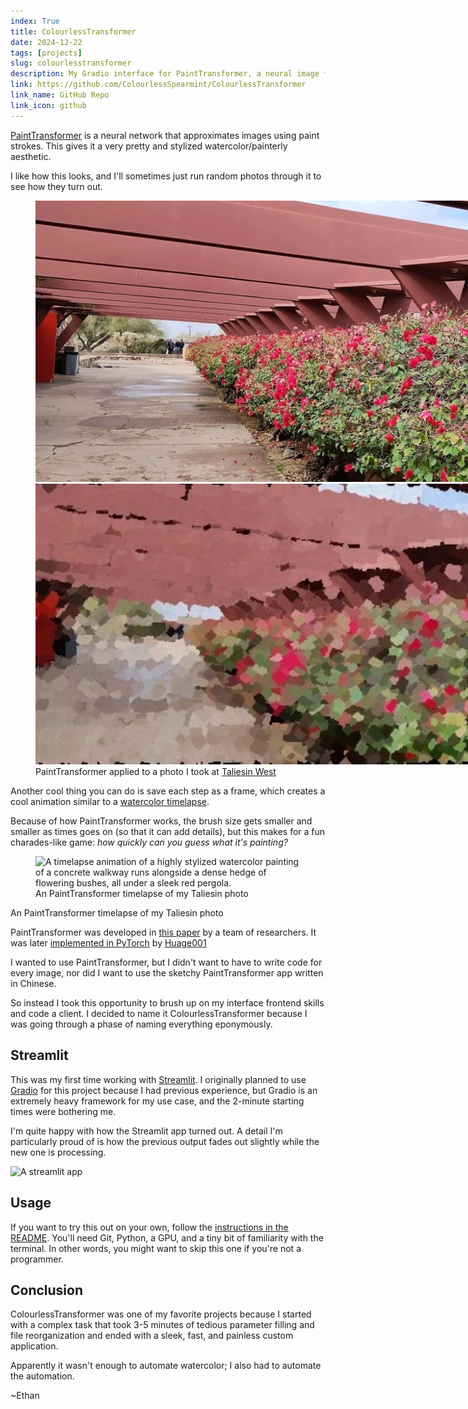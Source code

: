 ```yaml
---
index: True
title: ColourlessTransformer
date: 2024-12-22
tags: [projects]
slug: colourlesstransformer
description: My Gradio interface for PaintTransformer, a neural image filter that turns photos into paint timelapses
link: https://github.com/ColourlessSpearmint/ColourlessTransformer
link_name: GitHub Repo
link_icon: github
---
```


[PaintTransformer](https://github.com/Huage001/PaintTransformer) is a neural network that approximates images using paint strokes. This gives it a very pretty and stylized watercolor/painterly aesthetic.

I like how this looks, and I'll sometimes just run random photos through it to see how they turn out.

<figure>
    <div class="juxtapose-container">
        <div class="juxtapose" style="width: 1000px;">
            <img src="https://github.com/ColourlessSpearmint/ColourlessTransformer/raw/main/images/walkway.jpg" alt="A concrete walkway runs alongside a dense hedge of flowering bushes, all under a sleek red pergola.">
            <img src="https://github.com/ColourlessSpearmint/ColourlessTransformer/raw/main/images/walkway_painttransformer.jpg" alt="A highly stylized watercolor of a concrete walkway runs alongside a dense hedge of flowering bushes, all under a sleek red pergola.">
        </div>
    </div>
    <figcaption>PaintTransformer applied to a photo I took at <a href="https://franklloydwright.org/taliesin-west/">Taliesin West</a></figcaption>
</figure>

Another cool thing you can do is save each step as a frame, which creates a cool animation similar to a [watercolor timelapse](https://youtu.be/1rc0qmqcqMY).

Because of how PaintTransformer works, the brush size gets smaller and smaller as times goes on (so that it can add details), but this makes for a fun charades-like game: *how quickly can you guess what it's painting?*

<figure>
    <img style="width: 1000px;" src="https://github.com/ColourlessSpearmint/ColourlessTransformer/raw/main/images/walkway.gif" alt="A timelapse animation of a highly stylized watercolor painting of a concrete walkway runs alongside a dense hedge of flowering bushes, all under a sleek red pergola.">
    <figcaption>An PaintTransformer timelapse of my Taliesin photo</figcaption>
</figure>

An PaintTransformer timelapse of my Taliesin photo

PaintTransformer was developed in [this paper](https://arxiv.org/abs/2108.03798) by a team of researchers. It was later [implemented in PyTorch](https://github.com/Huage001/PaintTransformer) by [Huage001](https://github.com/Huage001)

I wanted to use PaintTransformer, but I didn't want to have to write code for every image, nor did I want to use the sketchy PaintTransformer app written in Chinese.

So instead I took this opportunity to brush up on my interface frontend skills and code a client. I decided to name it ColourlessTransformer because I was going through a phase of naming everything eponymously.

## Streamlit

This was my first time working with [Streamlit](https://streamlit.io/). I originally planned to use [Gradio](https://www.gradio.app/) for this project because I had previous experience, but Gradio is an extremely heavy framework for my use case, and the 2-minute starting times were bothering me.

I'm quite happy with how the Streamlit app turned out. A detail I'm particularly proud of is how the previous output fades out slightly while the new one is processing.

![A streamlit app](../../images/colourlesstransformer_streamlit.webp)

## Usage

If you want to try this out on your own, follow the [instructions in the README](https://github.com/ColourlessSpearmint/ColourlessTransformer?tab=readme-ov-file#usage). You'll need Git, Python, a GPU, and a tiny bit of familiarity with the terminal. In other words, you might want to skip this one if you're not a programmer.

## Conclusion

ColourlessTransformer was one of my favorite projects because I started with a complex task that took 3-5 minutes of tedious parameter filling and file reorganization and ended with a sleek, fast, and painless custom application.

Apparently it wasn't enough to automate watercolor; I also had to automate the automation.

~Ethan
